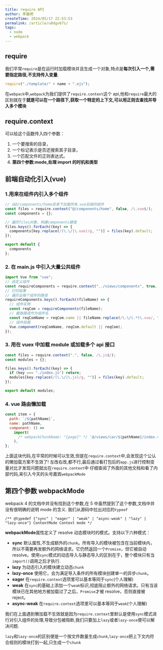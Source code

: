 ```yaml
---
title: require API
author: 李嘉明
createTime: 2024/05/17 22:53:53
permalink: /article/u0dgv67s/
tags:
  - node
  - webpack
---
```



## require

我们平常`require`是在运行时加载模块并且生成一个对象,特点是**每次引入一个,需要指定路径,不支持传入变量**.

```js
require("./template/" + name + ".ejs");
```

在`webpack`中,`webpack`为我们提供了`require.context`这个 api,他和`require`最大的区别就在于**就是可以在一个路径下,获取一个特定的上下文,可以用正则去查找并导入多个模块**

## require.context

可以给这个函数传入四个参数：

1.  一个要搜索的目录，
2.  一个标记表示是否还搜索其子目录，
3.  一个匹配文件的正则表达式。
4.  **第四个参数:mode,处理 import 的时机和类型**

## 前端自动化引入(vue)

### 1.用来在组件内引入多个组件

```javascript
// 从@/components/home目录下加载所有.vue后缀的组件
const files = require.context("@/components/home", false, /\.vue$/);
const components = {};

// 遍历files对象，构建components键值
files.keys().forEach((key) => {
  components[key.replace(/(\.\/|\.vue)/g, "")] = files(key).default;
});

export default {
  components
};
```

### 2. 在 main.js 中引入大量公共组件

```javascript
import Vue from "vue";
// 自定义组件
const requireComponents = require.context("../views/components", true, /\.vue/);
// 打印结果
// 遍历出每个组件的路径
requireComponents.keys().forEach((fileName) => {
  // 组件实例
  const reqCom = requireComponents(fileName);
  // 截取路径作为组件名
  const reqComName = reqCom.name || fileName.replace(/\.\/(.*)\.vue/, "$1");
  // 组件挂载
  Vue.component(reqComName, reqCom.default || reqCom);
});
```

### 3. 用在 vuex 中加载 module 或加载多个 api 接口

```javascript
const files = require.context(".", false, /\.js$/);
const modules = {};

files.keys().forEach((key) => {
  if (key === "./index.js") return;
  modules[key.replace(/(\.\/|\.js)/g, "")] = files(key).default;
});

export default modules;
```

### 4. vue 路由懒加载

```js
const item = {
  path: `/${pathName}`,
  name: pathName,
  component: () =>
    import(
      /* webpackChunkName: "[page]" */ `@/views/car/${pathName}/index.vue`
    ),
};
```

上面这块代码,在平常的时候可以生效,但是在`require.context`中,会发现这个公认的懒加载方案不生效了! 左改右改,都不行,最后通过看打包后的`app.js`进行控制变量对比才发现问题就出在`require.context`中 仔细查阅了外面的其他文档和看了内部代码,来引入今天的头号嘉宾`webpackMode`

## 第四个参数 **webpackMode**

webpack 4 的文档中并没有找到这个参数,在 5 中虽然提到了这个参数,文档中并没有很明确的说明 mode 的含义. 我们从源码中拉出对应的`typeof`

`/** @typedef {"sync" | "eager" | "weak" | "async-weak" | "lazy" | "lazy-once"} ContextMode Context mode */`

**webpackMode**属性定义了 resolve 动态模块时的模式。支持以下六种模式：

- **sync** 默认属性,不生成额外的`chunk`。所有导入的模块被包含在当前模块内，所以不需要再发额外的网络请求。它仍然返回一个`Promise`，但它被自动 resolve。使用`sync`模式的动态导入与静态导入的区别在于，整个模块只有当`import()`调用之后才执行.
- **lazy** 为动态引入的模块建立动态`chunk`
- **lazy-once** 使用它，会为满足导入条件的所有模块创建单一的异步`chunk`。
- **eager** 在`require.context`选项里可以基本等同于`sync`(个人理解)
- **weak** 在`sync`的基础上添加一个`weak`标识,彻底阻止额外的网络请求。只有当该模块已在其他地方被加载过了之后，`Promise`才被 resolve，否则直接被 reject。
- **async-weak** 在`require.context`选项里可以基本等同于`weak`(个人理解)

我们在上面遇到懒加载不生效就是因为`require.context`里默认是使用`sync`模式进行对引入组件的处理,导致分包被阻断,我们只要加上`lazy`或者`lazy-once`便可以解决问题.

`lazy`和`lazy-once`的区别便是一个按文件数量生成`chunk`,`lazy-once`把上下文内符合规则的模块打到一起,只生成一个`chunk`

<!-- ## webpackMode 注释

我们默认大家已经知道和了解 webpack 的一些魔法注释,但这边还是稍加解释一下`webpackMode`指定 webpack 引入包的类型 在 `webpack import` 中,默认会使用`lazy`作为

`route: () => import(/* webpackMode: "eager" */ "./.vue")`

**这里要注意,如果上面配了`lazy-once`的话,在下面引入的地方也要加上魔法注释类型为`lazy-once`** 这里感觉牵扯到一个优先级的问题,此处的`webpackMode注释`和`require.context`中的可选类型是一支,只是在`import`中注释会有更多功能

### webpackChunkName

我们继续默认大家已经知道和了解 webpack 的一些魔法注释,但这边还是稍加解释一下`webpackChunkName`这个分包命名的注释. 他的使用方式很简单,在引入模块的地方添加一段注释便可以给分出来包重新命名

`/* webpackChunkName: "[request]" */`

里面有两个特殊的变量 `[index]`和`[request]`, **以下两个变量生效的前提是有多个动态导入的文件**

`[index]`表示在当前动态导入声明中表示文件的索引。 `[request]`表示可以根据动态导入的文件名进行命名. -->
